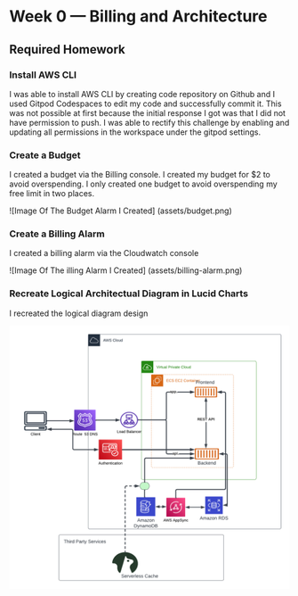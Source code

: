 # Week 0 — Billing and Architecture

## Required Homework

### Install AWS CLI

I was able to install AWS CLI by creating code repository on Github and I used Gitpod Codespaces to edit my code and successfully commit it.
This was not possible at first because the initial response I got was that I did not have permission to push. I was able to rectify this challenge by enabling and updating all permissions in the workspace under the gitpod settings.


### Create a Budget
I created a budget via the Billing console. I created my budget for $2 to avoid overspending. I only created one budget to avoid overspending my free limit in two places.

![Image Of The Budget Alarm I Created] (assets/budget.png)


### Create a Billing Alarm
I created a billing alarm via the Cloudwatch console

![Image Of The illing Alarm I Created] (assets/billing-alarm.png)


### Recreate Logical Architectual Diagram in Lucid Charts
I recreated the logical diagram design

![Cruddur Logical Design](assets/Cruddur%20Logical%20Diagram.png)
